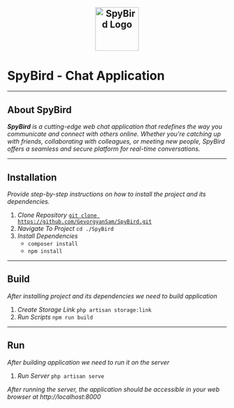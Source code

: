 ## <p align="center"><a href="#" target="_blank"><img src="./public/assets/icon.png" width="100" alt="SpyBird Logo"></a></p>

# SpyBird - Chat Application

---

## About SpyBird

_**SpyBird** is a cutting-edge web chat application that redefines the way you communicate and connect with others online. Whether you're catching up with friends, collaborating with colleagues, or meeting new people, SpyBird offers a seamless and secure platform for real-time conversations._

---

## Installation

_Provide step-by-step instructions on how to install the project and its dependencies._

1. _Clone Repository_
    [`git clone https://github.com/GevorgyanSam/SpyBird.git`](https://github.com/GevorgyanSam/SpyBird.git)
2. _Navigate To Project_
    `cd ./SpyBird`
3. _Install Dependencies_
    - `composer install`
    - `npm install`

---

## Build

_After installing project and its dependencies we need to build application_

1. _Create Storage Link_
    `php artisan storage:link`
2. _Run Scripts_
    `npm run build`

---

## Run

_After building application we need to run it on the server_

1. _Run Server_
    `php artisan serve`

_After running the server, the application should be accessible in your web browser at http://localhost:8000_